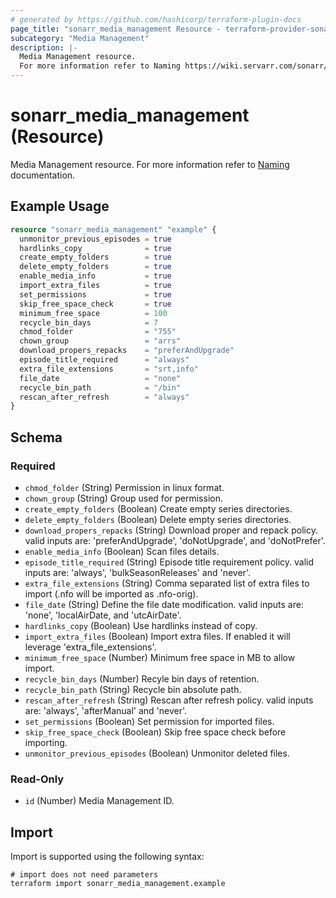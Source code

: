 ```yaml
---
# generated by https://github.com/hashicorp/terraform-plugin-docs
page_title: "sonarr_media_management Resource - terraform-provider-sonarr"
subcategory: "Media Management"
description: |-
  Media Management resource.
  For more information refer to Naming https://wiki.servarr.com/sonarr/settings#file-management documentation.
---
```


# sonarr_media_management (Resource)

[subcategory:Media Management]: #
Media Management resource.
For more information refer to [Naming](https://wiki.servarr.com/sonarr/settings#file-management) documentation.

## Example Usage

```terraform
resource "sonarr_media_management" "example" {
  unmonitor_previous_episodes = true
  hardlinks_copy              = true
  create_empty_folders        = true
  delete_empty_folders        = true
  enable_media_info           = true
  import_extra_files          = true
  set_permissions             = true
  skip_free_space_check       = true
  minimum_free_space          = 100
  recycle_bin_days            = 7
  chmod_folder                = "755"
  chown_group                 = "arrs"
  download_propers_repacks    = "preferAndUpgrade"
  episode_title_required      = "always"
  extra_file_extensions       = "srt,info"
  file_date                   = "none"
  recycle_bin_path            = "/bin"
  rescan_after_refresh        = "always"
}
```

<!-- schema generated by tfplugindocs -->
## Schema

### Required

- `chmod_folder` (String) Permission in linux format.
- `chown_group` (String) Group used for permission.
- `create_empty_folders` (Boolean) Create empty series directories.
- `delete_empty_folders` (Boolean) Delete empty series directories.
- `download_propers_repacks` (String) Download proper and repack policy. valid inputs are: 'preferAndUpgrade', 'doNotUpgrade', and 'doNotPrefer'.
- `enable_media_info` (Boolean) Scan files details.
- `episode_title_required` (String) Episode title requirement policy. valid inputs are: 'always', 'bulkSeasonReleases' and 'never'.
- `extra_file_extensions` (String) Comma separated list of extra files to import (.nfo will be imported as .nfo-orig).
- `file_date` (String) Define the file date modification. valid inputs are: 'none', 'localAirDate, and 'utcAirDate'.
- `hardlinks_copy` (Boolean) Use hardlinks instead of copy.
- `import_extra_files` (Boolean) Import extra files. If enabled it will leverage 'extra_file_extensions'.
- `minimum_free_space` (Number) Minimum free space in MB to allow import.
- `recycle_bin_days` (Number) Recyle bin days of retention.
- `recycle_bin_path` (String) Recycle bin absolute path.
- `rescan_after_refresh` (String) Rescan after refresh policy. valid inputs are: 'always', 'afterManual' and 'never'.
- `set_permissions` (Boolean) Set permission for imported files.
- `skip_free_space_check` (Boolean) Skip free space check before importing.
- `unmonitor_previous_episodes` (Boolean) Unmonitor deleted files.

### Read-Only

- `id` (Number) Media Management ID.

## Import

Import is supported using the following syntax:

```shell
# import does not need parameters
terraform import sonarr_media_management.example
```

